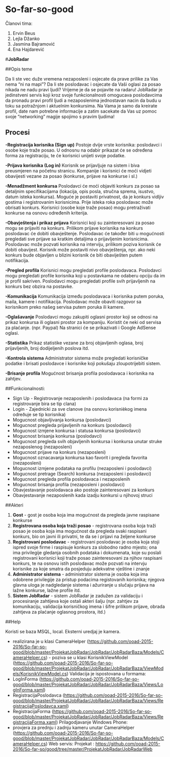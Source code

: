 ﻿# So-far-so-good
 Članovi tima:
 1. Ervin Beus
 2. Lejla Džanko
 3. Jasmina Bajramović
 4. Ena Hajdarević

#**JobRadar** 

##Opis teme

Da li ste vec duže vremena nezaposleni i osjecate da prave prilike za Vas nema “ni na mapi”? Da li ste poslodavac i osjecate da Vaši oglasi za posao nikada ne nadu pravi ljudi?
Vrijeme je da se pojavite na radaru!
JobRadar je jedinstveni servis koji kroz svoje funkcionalnosti omogucava poslodavcima da pronadu pravi profil ljudi a nezaposlenima jednostavan nacin da budu u toku sa potražnjom i aktuelnim konkursima.
Na Vama je samo da kreirate profil, date nam potrebne informacije a zatim sacekate da Vas uz pomoc svoje “networking” magije spojimo s pravim ljudima!

## Procesi

**-Registracija korisnika (Sign up)**
	Postoje dvije vrste korisnika: poslodavci i osobe koje traže posao.
	U odnosnu na odabir prikazat će se određena forma za registraciju, te će korisnici unijeti svoje podatke.

**-Prijava korisnika (Log in)**
	Korisnik se prijavljuje na sistem i biva preusmjeren na početnu stranicu. Kompanije i korisnici će moći 
	vidjeti obavijesti vezane za posao (konkurse, prijave na konkurse i sl.)

**-Menadžment konkursa**
	Poslodavci će moći objaviti konkurs za posao sa detaljnim specifikacijama (lokacija, opis posla, stručna sprema,
	isustvo, datum isteka konkursa). Moguće je postaviti privatnost, da je konkurs vidljiv gostima i 
	registrovanim korisnicima.
	Prije isteka roka poslodavac može obrisati konkurs.
	Korisnici (osobe koje traže posao) mogu pretraživati konkurse na osnovu određenih kriterija.

**-Obavještenja i prikaz prijava**
	Korisnici koji su zainteresovani za posao mogu se prijaviti na konkurs.
	Prilikom prijave korisnika na konkurs poslodavac će dobiti obavještenje. Poslodavac će također biti u mogućnosti
	pregledati sve prijave sa kratkim detaljima o prijavljenim korisnicima.
	Poslodavac može pozvati korisnika na interviju, prilikom poziva korisnik će dobiti obavijest.
	Korisnik može postaviti nivo obavještenja, npr. ako neki konkurs bude objavljen u blizini korisnik će biti 
	obaviješten putem notifikacija.

**-Pregled profila**
	Korisnici mogu pregledati profile poslodavaca. Poslodavci mogu pregledati profile korisnika koji u postavkama
	ne odaberu opciju da im je profil sakriven. Poslodavci mogu pregledati profile svih prijavljenih na konkurs bez
	obzira na postavke.

**-Komunikacija**
	Komunikacija između poslodavaca i korisnika putem poruka, maila, kamere i notifikacija.
	Poslodavac može obaviti razgovor sa korisnikom preko našeg servisa putem poruka ili kamere.

**-Oglašavanje**
	Poslodavci mogu zakupiti oglasni prostor koji se odnosi na prikaz konkursa ili oglasni prostor za kompaniju.
	Koristit će neki od servisa za plaćanje. (npr. Paypal)
	Na stranici će se prikazivati i Google AdSense oglasi.
	
**-Statistika**
	Prikaz statistike vezane za broj objavljenih oglasa, broj prijavljenih, broj dodijeljenih poslova itd.

**-Kontrola sistema**
	Administrator sistema može pregledati korisničke podatke i brisati poslodavce i korisnike koji pokušaju
	zloupotrijebiti sistem.

**-Brisanje profila**
	Mogućnost brisanja profila poslodavaca i korisnika na zahtjev.


##Funkcionalnosti:
* Sign Up - Registrovanje nezaposlenih i poslodavaca (na formi za registrovanje bira se tip clana)
* Login - Zajednicki za sve clanove (na osnovu korisnièkog imena odreðuje se tip korisnika)
* Mogucnost objavljivanja konkursa (poslodavci)
* Mogucnost pregleda prijavljenih na konkurs (poslodavci)
* Mogucnost izmjene konkursa i statusa konkursa (poslodavci)
* Mogucnost brisanja konkursa (poslodavci)
* Mogucnost pregleda svih objavljenih konkursa i konkursa unutar struke nezaposlenog (nezaposleni)
* Mogucnost prijave na konkurs (nezaposleni)
* Mogucnost oznacavanja konkursa kao favorit i pregleda favorita (nezaposleni)
* Mogucnost izmjene podataka na profilu (nezaposleni i poslodavci)
* Mogucnost pretrage (Search) konkursa (nezaposleni i poslodavci)
* Mogucnost pregleda profila poslodavaca i nezaposlenih
* Mogucnost brisanja profila (nezaposleni i poslodavci)
* Obavjestavanje poslodavaca ako postoje zainteresovani za konkurs
* Obavjestavanje nezaposlenih kada izadju konkursi u njihovoj struci

 
##Akteri

1. **Gost** - gost je osoba koja ima mogućnost da pregleda javne raspisane konkurse 
2. **Registrovana osoba koja traži posao** - registrovana osoba koja traži posao je osoba koja ima mogućnost da pregleda svaki raspisani konkurs, bio on javni ili privatni, te da se i prijavi na željene konkurse
3. **Registrovani poslodavac** - registrovani poslodavac je osoba koja stoji ispred svoje firme i raspisuje konkurs za slobodno radno mjesto; ona ima privilegije gledanja osobnih podataka i dokumenata, koje su poslali registrovani korisnici koji traže posao zainteresovani za njihov raspisani konkurs, te na osnovu istih poslodavac može pozvati na intervju korisnike za koje smatra da posjeduju adekvatne vještine i znanje
4. **Administrator sistema** - administrator sistema je osoba koja ima odobrene privilegije za pristup podacima registovanih korisnika; njegova glavna uloga je nadgledanje sistema i ažuriranje u slučaju prijava na lažne konkurse, lažne profile itd.
5. **Sistem JobRadar** - sistem JobRadar je zadužen za validaciju i procesiranje zahtijeva koje ostali akteri šalju (npr. zahtjev za komunikaciju, validacija korisničkog imena i šifre prilikom prijave, obrada zahtjeva za plaćanje oglasnog prostora, itd.)

##Help

Koristi se baza MSQL, local.
Eksterni uredjaj je kamera. 
 - realizirana je u klasi CameraHelper (https://github.com/ooad-2015-2016/So-far-so-good/blob/master/ProjekatJobRadar/JobRadar/JobRadarBaza/Models/CameraHelper.cs)  - poziva se u klasi KorisnikViewModel (https://github.com/ooad-2015-2016/So-far-so-good/blob/master/ProjekatJobRadar/JobRadar/JobRadarBaza/ViewModels/KorisnikViewModel.cs)
Validacija je ispostovana u formama:
 - LogInForma (https://github.com/ooad-2015-2016/So-far-so-good/blob/master/ProjekatJobRadar/JobRadar/JobRadarBaza/Views/LogInForma.xaml)
 - RegistracijaPoslodavca (https://github.com/ooad-2015-2016/So-far-so-good/blob/master/ProjekatJobRadar/JobRadar/JobRadarBaza/Views/RegistracijaPoslodavca.xaml)
-  RegistracijaForma (https://github.com/ooad-2015-2016/So-far-so-good/blob/master/ProjekatJobRadar/JobRadar/JobRadarBaza/Views/RegistracijaForma.xaml)
Prilagodjavanje Windows Phone:
 - provjera za prednju i zadnju kameru unutar CameraHelper (https://github.com/ooad-2015-2016/So-far-so-good/blob/master/ProjekatJobRadar/JobRadar/JobRadarBaza/Models/CameraHelper.cs)
Web servis:
Projekat : https://github.com/ooad-2015-2016/So-far-so/good/tree/master/ProjekatJobRadar/JobRadarWeb
